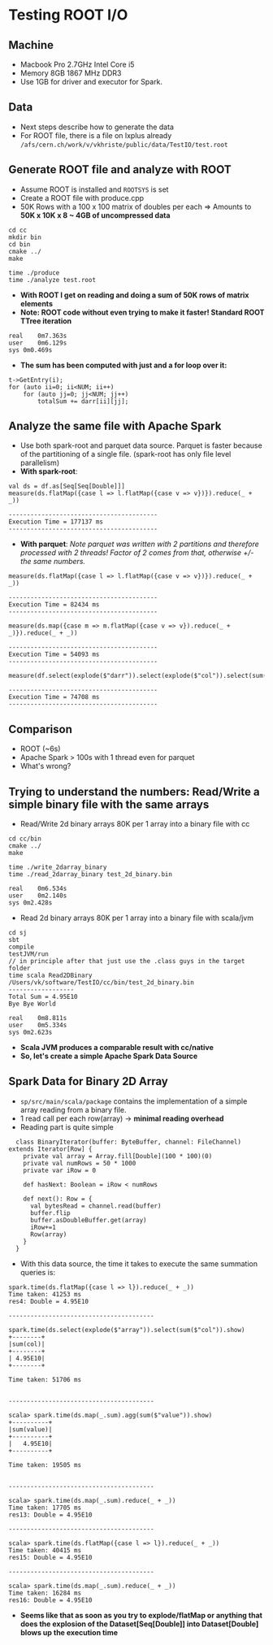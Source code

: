 # Testing ROOT I/O 

## Machine
- Macbook Pro 2.7GHz Intel Core i5
- Memory 8GB 1867 MHz DDR3
- Use 1GB for driver and executor for Spark.

## Data
- Next steps describe how to generate the data
- For ROOT file, there is a file on lxplus already `/afs/cern.ch/work/v/vkhriste/public/data/TestIO/test.root`

## Generate ROOT file and analyze with ROOT
- Assume ROOT is installed and `ROOTSYS` is set
- Create a ROOT file with produce.cpp
- 50K Rows with a 100 x 100 matrix of doubles per each => Amounts to __50K x 10K x 8 ~ 4GB of uncompressed data__
```
cd cc
mkdir bin
cd bin
cmake ../
make

time ./produce
time ./analyze test.root
```

- __With ROOT I get on reading and doing a sum of 50K rows of matrix elements__
- __Note: ROOT code without even trying to make it faster! Standard ROOT TTree iteration__
```
real    0m7.363s
user    0m6.129s
sys 0m0.469s
```
- __The sum has been computed with just and a for loop over it:__
```
t->GetEntry(i);
for (auto ii=0; ii<NUM; ii++)
    for (auto jj=0; jj<NUM; jj++)
        totalSum += darr[ii][jj];
```

## Analyze the same file with Apache Spark
- Use both spark-root and parquet data source. Parquet is faster because of the partitioning of a single file. (spark-root has only file level parallelism)
- __With spark-root__:
```
val ds = df.as[Seq[Seq[Double]]]
measure(ds.flatMap({case l => l.flatMap({case v => v})}).reduce(_ + _))

-----------------------------------------
Execution Time = 177137 ms
-----------------------------------------
```
- __With parquet__: _Note parquet was written with 2 partitions and therefore processed with 2 threads! Factor of 2 comes from that, otherwise +/- the same numbers._
```
measure(ds.flatMap({case l => l.flatMap({case v => v})}).reduce(_ + _))

-----------------------------------------
Execution Time = 82434 ms
-----------------------------------------

measure(ds.map({case m => m.flatMap({case v => v}).reduce(_ + _)}).reduce(_ + _))

-----------------------------------------
Execution Time = 54093 ms
-----------------------------------------

measure(df.select(explode($"darr")).select(explode($"col")).select(sum($"col")).collect)

-----------------------------------------
Execution Time = 74708 ms
-----------------------------------------
```

## Comparison
- ROOT (~6s)
- Apache Spark > 100s with 1 thread even for parquet
- What's wrong?

## Trying to understand the numbers: Read/Write a simple binary file with the same arrays
- Read/Write 2d binary arrays 80K per 1 array into a binary file with cc
```
cd cc/bin
cmake ../
make

time ./write_2darray_binary
time ./read_2darray_binary test_2d_binary.bin

real    0m6.534s
user    0m2.140s
sys 0m2.428s
```
- Read 2d binary arrays 80K per 1 array into a binary file with scala/jvm
```
cd sj
sbt
compile
testJVM/run
// in principle after that just use the .class guys in the target folder
time scala Read2DBinary /Users/vk/software/TestIO/cc/bin/test_2d_binary.bin
------------------
Total Sum = 4.95E10
Bye Bye World

real    0m8.811s
user    0m5.334s
sys 0m2.623s
```
- __Scala JVM produces a comparable result with cc/native__
- __So, let's create a simple Apache Spark Data Source__

## Spark Data for Binary 2D Array
- `sp/src/main/scala/package` contains the implementation of a simple array reading from a binary file. 
- 1 read call per each row(array) -> __minimal reading overhead__
- Reading part is quite simple
```
  class BinaryIterator(buffer: ByteBuffer, channel: FileChannel) extends Iterator[Row] {
    private val array = Array.fill[Double](100 * 100)(0)
    private val numRows = 50 * 1000
    private var iRow = 0

    def hasNext: Boolean = iRow < numRows

    def next(): Row = {
      val bytesRead = channel.read(buffer)
      buffer.flip
      buffer.asDoubleBuffer.get(array)
      iRow+=1
      Row(array)
    }
  }
```
- With this data source, the time it takes to execute the same summation queries is:
```
spark.time(ds.flatMap({case l => l}).reduce(_ + _))
Time taken: 41253 ms
res4: Double = 4.95E10

----------------------------------------

spark.time(ds.select(explode($"array")).select(sum($"col")).show)
+--------+
|sum(col)|
+--------+
| 4.95E10|
+--------+

Time taken: 51706 ms


----------------------------------------

scala> spark.time(ds.map(_.sum).agg(sum($"value")).show)
+----------+
|sum(value)|
+----------+
|   4.95E10|
+----------+

Time taken: 19505 ms


----------------------------------------

scala> spark.time(ds.map(_.sum).reduce(_ + _))
Time taken: 17705 ms
res13: Double = 4.95E10

----------------------------------------

scala> spark.time(ds.flatMap({case l => l}).reduce(_ + _))
Time taken: 40415 ms
res15: Double = 4.95E10

----------------------------------------

scala> spark.time(ds.map(_.sum).reduce(_ + _))
Time taken: 16284 ms
res16: Double = 4.95E10
```

- __Seems like that as soon as you try to explode/flatMap or anything that does the explosion of the Dataset[Seq[Double]] into Dataset[Double] blows up the execution time__

